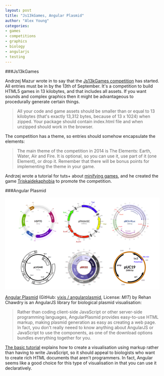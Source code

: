 ```yaml
---
layout: post
title: "Js13kGames, Angular Plasmid"
author: "Alex Young"
categories:
- games
- competitions
- graphics
- biology
- angularjs
- testing
---
```


###Js13kGames

Andrzej Mazur wrote in to say that the [Js13kGames competition](http://js13kgames.com/) has started.  All entries must be in by the 13th of September.  It's a competition to build HTML5 games in 13 kilobytes, and that includes all assets. If you want sounds and complex graphics then it might be advantageous to procedurally generate certain things.

> All your code and game assets should be smaller than or equal to 13 kilobytes (that's exactly 13,312 bytes, because of 13 x 1024) when zipped. Your package should contain index.html file and when unzipped should work in the browser.

The competition has a theme, so entries should somehow encapsulate the elements:

> The main theme of the competition in 2014 is The Elements: Earth, Water, Air and Fire. It is optional, so you can use it, use part of it (one Element), or drop it. Remember that there will be bonus points for implementing the theme in your game.

Andrzej wrote a tutorial for tuts+ about [minifying games](http://gamedevelopment.tutsplus.com/articles/how-to-minify-your-html5-game-for-the-js13kgames-competition--cms-21883), and he created the game [Triskaidekaphobia](http://enclavegames.com/games/triskaidekaphobia/) to promote the competition.

###Angular Plasmid

![Angular Plasmid](/images/posts/angularplasmid.png)

[Angular Plasmid](http://angularplasmid.vixis.com/) (GitHub: [vixis / angularplasmid](https://github.com/vixis/angularplasmid), License: _MIT_) by Rehan Chawdry is an AngularJS library for biological plasmid visualisation:

> Rather than coding client-side JavaScript or other server-side programming languages, AngularPlasmid provides easy-to-use HTML markup, making plasmid generation as easy as creating a web page. In fact, you don't really neeed to know anything about AngularJS or JavaScript to use the components, as one of the download options bundles everything together for you.

[The basic tutorial](http://angularplasmid.vixis.com/usage-basic.php) explains how to create a visualisation using markup rather than having to write JavaScript, so it should appeal to biologists who want to create rich HTML documents that aren't programmers.  In fact, Angular seems like a good choice for this type of visualisation in that you can use it declaratively.

